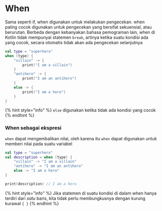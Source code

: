 # When

Sama seperti if, when digunakan untuk melakukan pengecekan. when paling cocok digunakan untuk pengecekan yang bersifat sekuensial, atau berurutan. Berbeda dengan kebanyakan bahasa pemograman lain, when di Kotlin tidak mempunyai statemen `break`, artinya ketika suatu kondisi ada yang cocok, secara otomatis tidak akan ada pengecekan selanjutnya

```kotlin
val type = "superhero"
when (type) {
    "villain" -> {
        print("I am a villain")
    }
    "antihero" -> {
        print("I am an antihero")
    }
    else -> {
        print("I am a hero")
    }
}
```

{% hint style="info" %}
`else` digunakan ketika tidak ada kondisi yang cocok
{% endhint %}

### When sebagai ekspresi

`when` dapat mengembalikan nilai, oleh karena itu `when` dapat digunakan untuk memberi nilai pada suatu variabel

```kotlin
val type = "superhero"
val description = when (type) {
    "villain" -> "I am a villain"
    "antihero" -> "I am an antihero"
    else -> "I am a hero"
}

print(description) // I am a hero
```

{% hint style="info" %}
Jika statemen di suatu kondisi di dalam when hanya terdiri dari _satu_ baris, kita tidak perlu membungkusnya dengan kurung kurawal `{ }`
{% endhint %}

